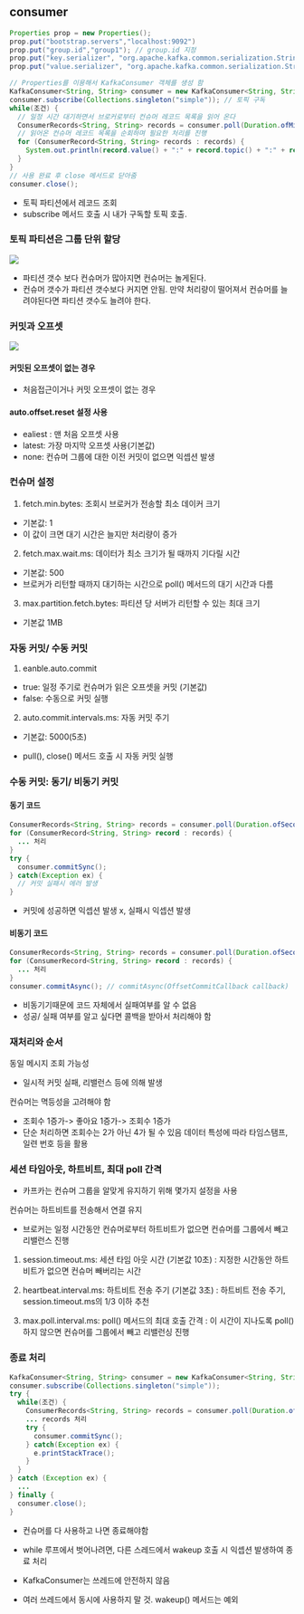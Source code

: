 ## consumer

``` java
Properties prop = new Properties();
prop.put("bootstrap.servers","localhost:9092")
prop.put("group.id","group1"); // group.id 지정
prop.put("key.serializer", "org.apache.kafka.common.serialization.StringSerializer");
prop.put("value.serializer", "org.apache.kafka.common.serialization.StringSerializer");

// Properties를 이용해서 KafkaConsumer 객체를 생성 함
KafkaConsumer<String, String> consumer = new KafkaConsumer<String, String>(prop);
consumer.subscribe(Collections.singleton("simple")); // 토픽 구독
while(조건) {
  // 일정 시간 대기하면서 브로커로부터 컨슈머 레코드 목록을 읽어 온다
  ConsumerRecords<String, String> records = consumer.poll(Duration.ofMillis(100));
  // 읽어온 컨슈머 레코드 목록을 순회하며 필요한 처리를 진행
  for (ConsumerRecord<String, String> records : records) {
    System.out.println(record.value() + ":" + record.topic() + ":" + record.partition() + ":" + record.offset());
  }
}
// 사용 완료 후 close 메서드로 닫아줌
consumer.close();
```
- 토픽 파티션에서 레코드 조회
- subscribe 메서드 호출 시 내가 구독할 토픽 호출.

### 토픽 파티션은 그룹 단위 할당
![](https://velog.velcdn.com/images/gon109/post/dee4ba31-8787-4e9d-a922-08a58362b3ae/image.png)
- 파티션 갯수 보다 컨슈머가 많아지면 컨슈머는 놀게된다.
- 컨슈머 갯수가 파티션 갯수보다 커지면 안됨. 만약 처리량이 떨어져서 컨슈머를 늘려야된다면 파티션 갯수도 늘려야 한다.

### 커밋과 오프셋
![](https://velog.velcdn.com/images/gon109/post/40ec7cc1-3a65-4023-8b2e-26ba3b5b7ec3/image.png)


#### 커밋된 오프셋이 없는 경우
- 처음접근이거나 커밋 오프셋이 없는 경우
#### auto.offset.reset 설정 사용
- ealiest : 맨 처음 오프셋 사용
- latest: 가장 마지막 오프셋 사용(기본값)
- none: 컨슈머 그룹에 대한 이전 커밋이 없으면 익셉션 발생


### 컨슈머 설정

1. fetch.min.bytes: 조회시 브로커가 전송할 최소 데이커 크기
- 기본값: 1
- 이 값이 크면 대기 시간은 늘지만 처리량이 증가

2. fetch.max.wait.ms: 데이터가 최소 크기가 될 때까지 기다릴 시간
- 기본값: 500
- 브로커가 리턴할 때까지 대기하는 시간으로 poll() 메서드의 대기 시간과 다름

3. max.partition.fetch.bytes: 파티션 당 서버가 리턴할 수 있는 최대 크기
- 기본값 1MB


### 자동 커밋/ 수동 커밋

1. eanble.auto.commit
- true: 일정 주기로 컨슈머가 읽은 오프셋을 커밋 (기본값)
- false: 수동으로 커밋 실행
2. auto.commit.intervals.ms: 자동 커밋 주기
- 기본값: 5000(5초)

- pull(), close() 메서드 호출 시 자동 커밋 실행

### 수동 커밋: 동기/ 비동기 커밋

#### 동기 코드
``` java
ConsumerRecords<String, String> records = consumer.poll(Duration.ofSecond(1));
for (ConsumerRecord<String, String> record : records) {
  ... 처리
}
try {
  consumer.commitSync();
} catch(Exception ex) {
  // 커밋 실패시 에러 발생
}
```
- 커밋에 성공하면 익셉션 발생 x, 실패시 익셉션 발생

#### 비동기 코드
``` java
ConsumerRecords<String, String> records = consumer.poll(Duration.ofSecond(1));
for (ConsumerRecord<String, String> record : records) {
  ... 처리
}
consumer.commitAsync(); // commitAsync(OffsetCommitCallback callback)
```
- 비동기기때문에 코드 자체에서 실패여부를 알 수 없음
- 성공/ 실패 여부를 알고 싶다면 콜백을 받아서 처리해야 함


### 재처리와 순서

동일 메시지 조회 가능성
- 일시적 커밋 실패, 리밸런스 등에 의해 발생

컨슈머는 멱등성을 고려해야 함
- 조회수 1증가-> 좋아요 1증가-> 조회수 1증가
- 단순 처리하면 조회수는 2가 아닌 4가 될 수 있음
데이터 특성에 따라 타임스탬프, 일련 번호 등을 활용


### 세션 타임아웃, 하트비트, 최대 poll 간격
- 카프카는 컨슈머 그룹을 알맞게 유지하기 위해 몇가지 설정을 사용

컨슈머는 하트비트를 전송해서 연결 유지
- 브로커는 일정 시간동안 컨슈머로부터 하트비트가 없으면 컨슈머를 그룹에서 빼고 리밸런스 진행

1. session.timeout.ms: 세션 타임 아웃 시간 (기본값 10초) : 지정한 시간동안 하트비트가 없으면 컨슈머 빼버리는 시간
2. heartbeat.interval.ms: 하트비트 전송 주기 (기본값 3초) : 하트비트 전송 주기, session.timeout.ms의 1/3 이하 추천

3. max.poll.interval.ms: poll() 메서드의 최대 호출 간격 : 이 시간이 지나도록 poll()하지 않으면 컨슈머를 그룹에서 빼고 리밸런싱 진행

### 종료 처리
``` java
KafkaConsumer<String, String> consumer = new KafkaConsumer<String, String>(prop);
consumer.subscribe(Collections.singleton("simple"));
try {
  while(조건) {
    ConsumerRecords<String, String> records = consumer.poll(Duration.ofMillis(100)); // wakeup() 호출시 Exception 발생
    ... records 처리
    try {
      consumer.commitSync();
    } catch(Exception ex) {
      e.printStackTrace();
    }
  }
} catch (Exception ex) {
  ...
} finally {
  consumer.close();
}
```
- 컨슈머를 다 사용하고 나면 종료해야함
- while 루프에서 벗어나려면, 다른 스레드에서 wakeup 호출 시 익셉션 발생하여 종료 처리

- KafkaConsumer는 쓰레드에 안전하지 않음
- 여러 쓰레드에서 동시에 사용하지 말 것. wakeup() 메서드는 예외







